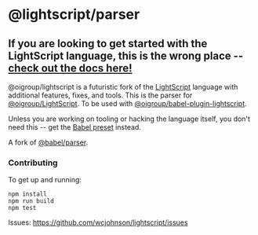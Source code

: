 # @lightscript/parser

## If you are looking to get started with the LightScript language, this is the wrong place -- [check out the docs here!](http://wcjohnson.github.io/lightscript)

@oigroup/lightscript is a futuristic fork of the [LightScript](http://lightscript.org) language with additional features, fixes, and tools. This is the parser for [@oigroup/LightScript](http://wcjohnson.github.io/lightscript).
To be used with [@oigroup/babel-plugin-lightscript](https://github.com/wcjohnson/babel-plugin-lightscript).

Unless you are working on tooling or hacking the language itself, you don't need this -- get the [Babel preset](http://wcjohnson.github.io/lightscript) instead.

A fork of [@babel/parser](https://github.com/babel/babel).

### Contributing

To get up and running:

    npm install
    npm run build
    npm test

Issues: https://github.com/wcjohnson/lightscript/issues
